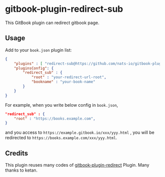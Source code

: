 # gitbook-plugin-redirect-sub

This GitBook plugin can redirect gitbook page.

## Usage

Add to your `book.json` plugin list:
```json
{
    "plugins" : [ "redirect-sub@https://github.com/nats-io/gitbook-plugin-redirect-sub.git" ],
    "pluginsConfig": {
        "redirect_sub" : {
            "root" : "your-redirect-url-root",
            "bookname" : "your-book-name"
        }
    }
}
```

For example, when you write below config in `book.json`,

```json
"redirect_sub" : {
    "root" : "https://books.example.com",
}
```

and you access to `https://example.gitbook.io/xxx/yyy.html` , you will be redirected to `https://books.example.com/xxx/yyy.html`.


## Credits
This plugin reuses many codes of [gitbook-plugin-redirect](https://github.com/ketan/gitbook-plugin-redirect) Plugin. Many thanks to ketan.

